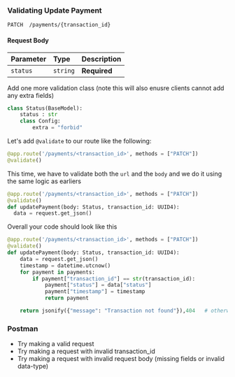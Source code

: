 ### Validating Update Payment

```http
PATCH  /payments/{transaction_id}
```
#### Request Body
| Parameter | Type     | Description                       |
| :-------- | :------- | :-------------------------------- |
| `status`         | `string` | **Required** |

Add one more validation class (note this will also enusre clients cannot add any extra fields)
```python
class Status(BaseModel):
	status : str
	class Config:
		extra = "forbid"
```


Let's add `@validate` to our route like the following:
```python
@app.route('/payments/<transaction_id>', methods = ["PATCH"])
@validate()
```

This time, we have to validate both the `url` and the `body` and we do it using the same logic as earliers

```python
@app.route('/payments/<transaction_id>', methods = ["PATCH"])
@validate()
def updatePayment(body: Status, transaction_id: UUID4):
  data = request.get_json()
```

Overall your code should look like this
```python
@app.route('/payments/<transaction_id>', methods = ["PATCH"])
@validate()
def updatePayment(body: Status, transaction_id: UUID4):
	data = request.get_json()
	timestamp = datetime.utcnow()							
	for payment in payments:							
		if payment["transaction_id"] == str(transaction_id):	
			payment["status"] = data["status"]						
			payment["timestamp"] = timestamp
			return payment                              

	return jsonify({"message": "Transaction not found"}),404   # otherwise return 404 

```

### Postman
* Try making a valid request
* Try making a request with invalid transaction_id
* Try making a request with invalid request body (missing fields or invalid data-type)
